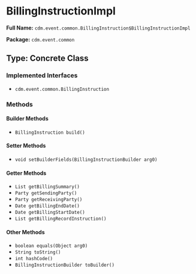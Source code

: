 # BillingInstructionImpl

**Full Name:** `cdm.event.common.BillingInstruction$BillingInstructionImpl`

**Package:** `cdm.event.common`

## Type: Concrete Class

### Implemented Interfaces

- `cdm.event.common.BillingInstruction`

### Methods

#### Builder Methods

- `BillingInstruction build()`

#### Setter Methods

- `void setBuilderFields(BillingInstructionBuilder arg0)`

#### Getter Methods

- `List getBillingSummary()`
- `Party getSendingParty()`
- `Party getReceivingParty()`
- `Date getBillingEndDate()`
- `Date getBillingStartDate()`
- `List getBillingRecordInstruction()`

#### Other Methods

- `boolean equals(Object arg0)`
- `String toString()`
- `int hashCode()`
- `BillingInstructionBuilder toBuilder()`

